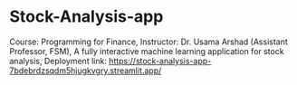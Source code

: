 # Stock-Analysis-app
Course: Programming for Finance, 
 Instructor: Dr. Usama Arshad (Assistant Professor, FSM),
 A fully interactive machine learning application for stock analysis,
 Deployment link: https://stock-analysis-app-7bdebrdzsqdm5hjugkvgry.streamlit.app/

